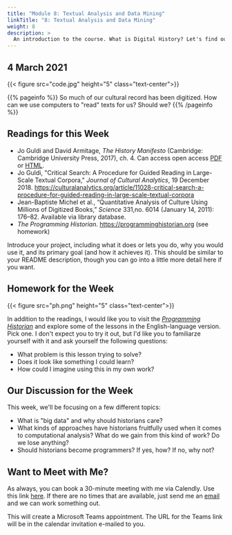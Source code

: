 ```yaml
---
title: "Module 8: Textual Analysis and Data Mining"
linkTitle: "8: Textual Analysis and Data Mining"
weight: 8
description: >
  An introduction to the course. What is Digital History? Let's find out.
---
```

## 4 March 2021

{{< figure src="code.jpg" height="5" class="text-center">}}

{{% pageinfo %}}
So much of our cultural record has been digitized. How can we use computers to "read" texts for us? Should we?
{{% /pageinfo %}}

## Readings for this Week

* Jo Guldi and David Armitage, _The History Manifesto_ (Cambridge: Cambridge University Press, 2017), ch. 4. Can access open access [PDF](https://www.cambridge.org/core/services/aop-cambridge-core/content/view/F60D7E21EFBD018F5410FB315FBA4590/9781139923880c4_p88-116.pdf/big_questions_big_data.pdf) or [HTML](https://www.cambridge.org/core/books/history-manifesto/big-questions-big-data/F60D7E21EFBD018F5410FB315FBA4590/core-reader).
* Jo Guldi, "Critical Search: A Procedure for Guided Reading in Large-Scale Textual Corpora," _Journal of Cultural Analytics_, 19 December 2018. <https://culturalanalytics.org/article/11028-critical-search-a-procedure-for-guided-reading-in-large-scale-textual-corpora>
* Jean-Baptiste Michel et al., “Quantitative Analysis of Culture Using Millions of Digitized Books,” _Science_ 331,no. 6014 (January 14, 2011): 176–82. Available via library database.
* _The Programming Historian_. <https://programminghistorian.org> (see homework)

Introduce your project, including what it does or lets you do, why you would use it, and its primary goal (and how it achieves it). This should be similar to your README description, though you can go into a little more detail here if you want.

## Homework for the Week

{{< figure src="ph.png" height="5" class="text-center">}}

In addition to the readings, I would like you to visit the [_Programming Historian_](https://programminghistorian.org) and explore some of the lessons in the English-language version. Pick one. I don't expect you to try it out, but I'd like you to familiarze yourself with it and ask yourself the following questions:

* What problem is this lesson trying to solve?
* Does it look like something I could learn?
* How could I imagine using this in my own work?

## Our Discussion for the Week

This week, we'll be focusing on a few different topics:

* What is "big data" and why should historians care?
* What kinds of approaches have historians fruitfully used when it comes to computational analysis? What do we gain from this kind of work? Do we lose anything? 
* Should historians become programmers? If yes, how? If no, why not?

## Want to Meet with Me?

As always, you can book a 30-minute meeting with me via Calendly. Use this link [here](https://calendly.com/i2millig/30min). If there are no times that are available, just send me an [email](mailto:i2millig@uwaterloo.ca) and we can work something out. 

This will create a Microsoft Teams appointment. The URL for the Teams link will be in the calendar invitation e-mailed to you.
